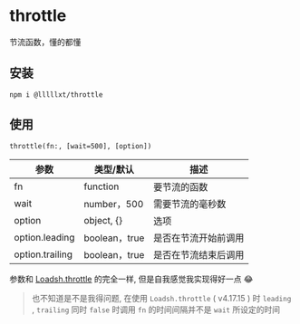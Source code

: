 # throttle

节流函数，懂的都懂

## 安装

```
npm i @lllllxt/throttle
```

## 使用

`throttle(fn:, [wait=500], [option])`

| 参数            | 类型/默认     | 描述                 |
| --------------- | ------------- | -------------------- |
| fn              | function      | 要节流的函数         |
| wait            | number，500   | 需要节流的毫秒数     |
| option          | object, {}    | 选项                 |
| option.leading  | boolean，true | 是否在节流开始前调用 |
| option.trailing | boolean，true | 是否在节流结束后调用 |

参数和 [Loadsh.throttle](https://lodash.com/docs/4.17.15#throttle) 的完全一样, 但是自我感觉我实现得好一点 :joy:



> 也不知道是不是我得问题, 在使用 `Loadsh.throttle` ( v4.17.15 ) 时 `leading` , `trailing` 同时 `false` 时调用 `fn` 的时间间隔并不是 `wait` 所设定的时间
